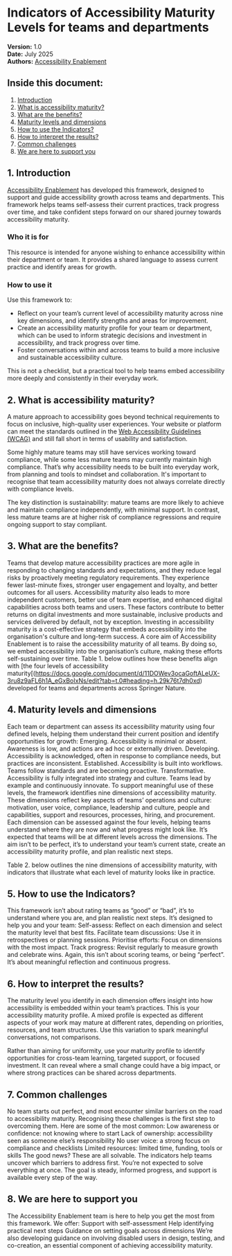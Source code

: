 # Indicators of Accessibility Maturity Levels for teams and departments

**Version:** 1.0  
**Date:** July 2025  
**Authors:** [Accessibility Enablement](https://github.com/springernature/accessibility-enablement?tab=readme-ov-file#who-are-we)

## Inside this document:
1. [Introduction](#1-introduction)
2. [What is accessibility maturity?](#2-what-is-accessibility-maturity)
4. [What are the benefits?](#3-what-are-the-benefits)
5. [Maturity levels and dimensions](#4-maturity-levels-and-dimensions)
6. [How to use the Indicators?](#5-how-to-use-the-indicators)
7. [How to interpret the results?](#6-how-to-interpret-the-results)
8. [Common challenges](#7-common-challenges)
9. [We are here to support you](#8-we-are-here-to-support-you)

## 1. Introduction
[Accessibility Enablement](https://github.com/springernature/accessibility-enablement?tab=readme-ov-file#who-are-we) has developed this framework, designed to support and guide accessibility growth across teams and departments. This framework helps teams self-assess their current practices, track progress over time, and take confident steps forward on our shared journey towards accessibility maturity.
### Who it is for
This resource is intended for anyone wishing to enhance accessibility within their department or team. It provides a shared language to assess current practice and identify areas for growth.
### How to use it
Use this framework to:
* Reflect on your team’s current level of accessibility maturity across nine key dimensions, and identify strengths and areas for improvement.
* Create an accessibility maturity profile for your team or department, which can be used to inform strategic decisions and investment in accessibility, and track progress over time.
* Foster conversations within and across teams to build a more inclusive and sustainable accessibility culture.

This is not a checklist, but a practical tool to help teams embed accessibility more deeply and consistently in their everyday work.

## 2. What is accessibility maturity?
A mature approach to accessibility goes beyond technical requirements to focus on inclusive, high-quality user experiences. Your website or platform can meet the standards outlined in the [Web Accessibility Guidelines (WCAG)](https://www.w3.org/TR/WCAG22/) and still fall short in terms of usability and satisfaction. 

Some highly mature teams may still have services working toward compliance, while some less mature teams may currently maintain high compliance. That’s why accessibility needs to be built into everyday work, from planning and tools to mindset and collaboration. It's important to recognise that team accessibility maturity does not always correlate directly with compliance levels. 

The key distinction is sustainability: mature teams are more likely to achieve and maintain compliance independently, with minimal support. In contrast, less mature teams are at higher risk of compliance regressions and require ongoing support to stay compliant.

## 3. What are the benefits?
Teams that develop mature accessibility practices are more agile in responding to changing standards and expectations, and they reduce legal risks by proactively meeting regulatory requirements. They experience fewer last-minute fixes, stronger user engagement and loyalty, and better outcomes for all users. 
Accessibility maturity also leads to more independent customers, better use of team expertise, and enhanced digital capabilities across both teams and users. These factors contribute to better returns on digital investments and more sustainable, inclusive products and services delivered by default, not by exception.
Investing in accessibility maturity is a cost-effective strategy that embeds accessibility into the organisation's culture and long-term success.
A core aim of Accessibility Enablement is to raise the accessibility maturity of all teams. By doing so, we embed accessibility into the organisation’s culture, making these efforts self-sustaining over time. ​​Table 1. below outlines how these benefits align with [the four levels of accessibility maturity[(https://docs.google.com/document/d/11DOWev3ocaGoftALeUX-3ru8z9aFL6h1A_eGxBoIxNs/edit?tab=t.0#heading=h.29k76t7dh0xd) developed for teams and departments across Springer Nature.
## 4. Maturity levels and dimensions
Each team or department can assess its accessibility maturity using four defined levels, helping them understand their current position and identify opportunities for growth:
Emerging. Accessibility is minimal or absent. Awareness is low, and actions are ad hoc or externally driven.
Developing. Accessibility is acknowledged, often in response to compliance needs, but practices are inconsistent.
Established. Accessibility is built into workflows. Teams follow standards and are becoming proactive.
Transformative. Accessibility is fully integrated into strategy and culture. Teams lead by example and continuously innovate.
To support meaningful use of these levels, the framework identifies nine dimensions of accessibility maturity. These dimensions reflect key aspects of teams’ operations and culture: motivation, user voice, compliance, leadership and culture, people and capabilities, support and resources, processes, hiring, and procurement.
Each dimension can be assessed against the four levels, helping teams understand where they are now and what progress might look like.
It’s expected that teams will be at different levels across the dimensions. The aim isn’t to be perfect, it’s to understand your team’s current state, create an accessibility maturity profile, and plan realistic next steps.

Table 2. below outlines the nine dimensions of accessibility maturity, with indicators that illustrate what each level of maturity looks like in practice.


## 5. How to use the Indicators?
This framework isn’t about rating teams as “good” or “bad”, it’s to understand where you are, and plan realistic next steps. It’s designed to help you and your team:
Self-assess: Reflect on each dimension and select the maturity level that best fits.
Facilitate team discussions: Use it in retrospectives or planning sessions.
Prioritise efforts: Focus on dimensions with the most impact.
Track progress: Revisit regularly to measure growth and celebrate wins.
Again, this isn’t about scoring teams, or being “perfect”. It’s about meaningful reflection and continuous progress.

## 6. How to interpret the results?
The maturity level you identify in each dimension offers insight into how accessibility is embedded within your team’s practices. 
This is your accessibility maturity profile. A mixed profile is expected as different aspects of your work may mature at different rates, depending on priorities, resources, and team structures. Use this variation to spark meaningful conversations, not comparisons.

Rather than aiming for uniformity, use your maturity profile to identify opportunities for cross-team learning, targeted support, or focused investment. It can reveal where a small change could have a big impact, or where strong practices can be shared across departments.

## 7. Common challenges
No team starts out perfect, and most encounter similar barriers on the road to accessibility maturity. Recognising these challenges is the first step to overcoming them.
Here are some of the most common:
Low awareness or confidence: not knowing where to start
Lack of ownership: accessibility seen as someone else’s responsibility
No user voice: a strong focus on compliance and checklists
Limited resources: limited time, funding, tools or skills
The good news? These are all solvable. The indicators help teams uncover which barriers to address first. You’re not expected to solve everything at once. The goal is steady, informed progress, and support is available every step of the way.

## 8. We are here to support you
The Accessibility Enablement team is here to help you get the most from this framework. We offer:
Support with self-assessment
Help identifying practical next steps
Guidance on setting goals across dimensions
We’re also developing guidance on involving disabled users in design, testing, and co-creation, an essential component of achieving accessibility maturity.




